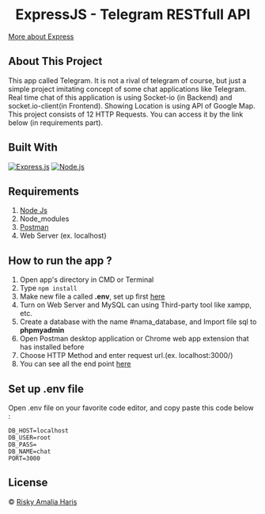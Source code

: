 <h1 align="center">ExpressJS - Telegram RESTfull API</h1>

[More about Express](https://en.wikipedia.org/wiki/Express.js)

## About This Project

This app called Telegram. It is not a rival of telegram of course, but just a simple project imitating concept of some chat applications like Telegram. Real time chat of this application is using Socket-io (in Backend) and socket.io-client(in Frontend). Showing Location is using API of Google Map. This project consists of 12 HTTP Requests. You can access it by the link below (in requirements part).

## Built With

[![Express.js](https://img.shields.io/badge/Express.js-4.x-orange.svg?style=rounded-square)](https://expressjs.com/en/starter/installing.html)
[![Node.js](https://img.shields.io/badge/Node.js-v.12.13-green.svg?style=rounded-square)](https://nodejs.org/)

## Requirements

1. <a href="https://nodejs.org/en/download/">Node Js</a>
2. Node_modules
3. <a href="https://www.getpostman.com/">Postman</a>
4. Web Server (ex. localhost)

## How to run the app ?

1. Open app's directory in CMD or Terminal
2. Type `npm install`
3. Make new file a called **.env**, set up first [here](#set-up-env-file)
4. Turn on Web Server and MySQL can using Third-party tool like xampp, etc.
5. Create a database with the name #nama_database, and Import file sql to **phpmyadmin**
6. Open Postman desktop application or Chrome web app extension that has installed before
7. Choose HTTP Method and enter request url.(ex. localhost:3000/)
8. You can see all the end point [here](https://documenter.getpostman.com/view/13454431/TW6uq9TJ)

## Set up .env file

Open .env file on your favorite code editor, and copy paste this code below :

```
DB_HOST=localhost
DB_USER=root
DB_PASS=
DB_NAME=chat
PORT=3000
```

## License

© [Risky Amalia Haris](https://github.com/riskyamaliaharis/)
